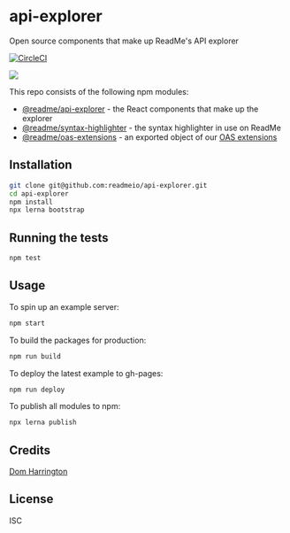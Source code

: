 # api-explorer

Open source components that make up ReadMe's API explorer

[![CircleCI](https://circleci.com/gh/readmeio/api-explorer.svg?style=svg&circle-token=2a91256819c6da2e388896859d4f7fbb34ec9d84)](https://circleci.com/gh/readmeio/api-explorer)

[![](https://d3vv6lp55qjaqc.cloudfront.net/items/1M3C3j0I0s0j3T362344/Untitled-2.png)](https://readme.io)

This repo consists of the following npm modules:

- [@readme/api-explorer](https://www.npmjs.com/package/@readme/api-explorer) - the React components that make up the explorer
- [@readme/syntax-highlighter](https://www.npmjs.com/package/@readme/syntax-highlighter) - the syntax highlighter in use on ReadMe
- [@readme/oas-extensions](https://www.npmjs.com/package/@readme/oas-extensions) - an exported object of our [OAS extensions](https://readme.readme.io/v2.0/docs/swagger-extensions)

## Installation

```sh
git clone git@github.com:readmeio/api-explorer.git
cd api-explorer
npm install
npx lerna bootstrap
```

## Running the tests

```sh
npm test
```

## Usage

To spin up an example server:

```sh
npm start
```

To build the packages for production:

```sh
npm run build
```

To deploy the latest example to gh-pages:

```sh
npm run deploy
```

To publish all modules to npm:

```sh
npx lerna publish
```

## Credits
[Dom Harrington](https://github.com/domharrington)

## License

ISC
